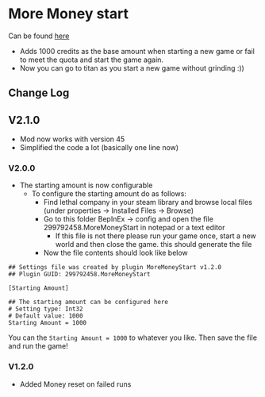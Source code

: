 # More Money start

Can be found [here](https://thunderstore.io/c/lethal-company/p/299792458/MoreMoneyStart/)

- Adds 1000 credits as the base amount when starting a new game or fail to meet the quota and start the game again.
- Now you can go to titan as you start a new game without grinding :))

## Change Log

## V2.1.0

- Mod now works with version 45
- Simplified the code a lot (basically one line now)

### V2.0.0

- The starting amount is now configurable
  - To configure the starting amount do as follows:
    - Find lethal company in your steam library and browse local files (under properties -> Installed Files -> Browse)
    - Go to this folder BepInEx -> config and open the file 299792458.MoreMoneyStart in notepad or a text editor
      - If this file is not there please run your game once, start a new world and then close the game. this should generate the file
    - Now the file contents should look like below

```    
## Settings file was created by plugin MoreMoneyStart v1.2.0
## Plugin GUID: 299792458.MoreMoneyStart

[Starting Amount]

## The starting amount can be configured here
# Setting type: Int32
# Default value: 1000
Starting Amount = 1000
```

You can the `Starting Amount = 1000` to whatever you like. Then save the file and run the game!

### V1.2.0

- Added Money reset on failed runs
